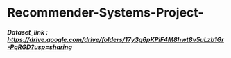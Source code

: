 # Recommender-Systems-Project-

##### Dataset_link : https://drive.google.com/drive/folders/17y3g6pKPiF4M8hwt8v5uLzb1Gr-PqRGD?usp=sharing 
